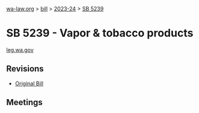 [wa-law.org](/) > [bill](/bill/) > [2023-24](/bill/2023-24/) > [SB 5239](/bill/2023-24/sb/5239/)

# SB 5239 - Vapor & tobacco products
[leg.wa.gov](https://app.leg.wa.gov/billsummary?BillNumber=5239&Year=2023&Initiative=false)

## Revisions
* [Original Bill](1/)

## Meetings